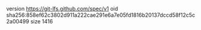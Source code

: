 version https://git-lfs.github.com/spec/v1
oid sha256:858ef62c3802d911a222cae291e6a7e05fd1816b20137dccd58f12c5c2a00499
size 1416
